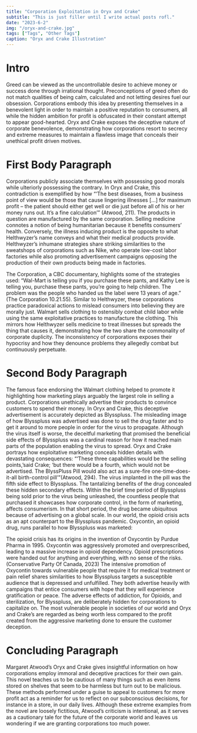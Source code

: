 ```yaml
---
title: "Corporation Exploitation in Oryx and Crake"
subtitle: "This is just filler until I write actual posts rofl."
date: "2023-6-2"
img: "/oryx-and-crake.jpg"
tags: ["Tags", "Other Tags"]
caption: "Oryx and Crake Illustration"
---
```




# Intro

Greed can be viewed as the uncontrollable desire to achieve money or success done through irrational thought. Preconceptions of greed often do not match qualities of being calm, calculated and not letting desires fuel our obsession. Corporations embody this idea by presenting themselves in a benevolent light in order to maintain a positive reputation to consumers, all while the hidden ambition for profit is obfuscated in their constant attempt to appear good-hearted. Oryx and Crake exposes the deceptive nature of corporate benevolence, demonstrating how corporations resort to secrecy and extreme measures to maintain a flawless image that conceals their unethical profit driven motives.

# First Body Paragraph
Corporations publicly associate themselves with possessing good morals while ulteriorly possessing the contrary. In Oryx and Crake, this contradiction is exemplified by how “‘The best diseases, from a business point of view would be those that cause lingering illnesses […] for maximum profit – the patient should either get well or die just before all of his or her money runs out. It’s a fine calculation’” (Atwood, 211). The products in question are manufactured by the same corporation. Selling medicine connotes a notion of being humanitarian because it benefits consumers’ health. Conversely, the illness inducing product is the opposite to what Helthwyzer’s name conveys and what their medical products provide. Helthwyzer’s inhumane strategies share striking similarities to the sweatshops of corporations such as Nike, who operate low-cost labor factories while also promoting advertisement campaigns opposing the production of their own products being made in factories. 

The Corporation, a CBC documentary, highlights some of the strategies used: “Wal-Mart is telling you if you purchase these pants, and Kathy Lee is telling you, purchase these pants, you’re going to help children. The problem was the people who handed us the label were 13 years of age.” (The Corporation 10.21.55).  Similar to Helthwyzer, these corporations practice paradoxical actions to mislead consumers into believing they are morally just. Walmart sells clothing to ostensibly combat child labor while using the same exploitative practices to manufacture the clothing. This mirrors how Helthwyzer sells medicine to treat illnesses but spreads the thing that causes it, demonstrating how the two share the commonality of corporate duplicity. The inconsistency of corporations exposes their hypocrisy and how they denounce problems they allegedly combat but continuously perpetuate. 


# Second Body Paragraph
The famous face endorsing the Walmart clothing helped to promote it highlighting how marketing plays arguably the largest role in selling a product. Corporations unethically advertise their 
products to convince customers to spend their money. In Oryx and Crake, this deceptive advertisement is accurately depicted as Blysspluss. The misleading image of how Blysspluss was 
advertised was done to sell the drug faster and to get it around to more people in order for the virus to propagate. Although the virus itself is worse, the deceitful marketing that promised the beneficial side effects of Blysspluss was a cardinal reason for how it reached main parts of the population enabling the virus to spread. Oryx and Crake portrays how exploitative marketing conceals hidden details with devastating consequences: “‘These three capabilities would be the selling points,’said Crake; ‘but there would be a fourth, which would not be advertised. The BlyssPluss Pill would also act as a sure-fire one-time-does-it-all birth-control pill’”(Atwood, 294). The virus implanted in the pill was the fifth side effect to Blysspluss. The tantalizing benefits of the drug concealed these hidden secondary effects. Within the brief time period of Blysspluss being sold prior to the virus being unleashed, the countless people that purchased it showcases how corporate control, in the form of marketing, affects consumerism. In that short period, the drug became ubiquitous because of advertising on a global scale.  In our world, the opioid crisis acts as an apt counterpart to the Blysspluss pandemic. Oxycontin, an opioid drug, runs parallel to how Blysspluss was marketed: 

The opioid crisis has its origins in the invention of Oxycontin by Purdue Pharma in 1995. Oxycontin was aggressively promoted and overprescribed, leading to a massive increase in opioid dependency. Opioid prescriptions were handed out for anything and everything, with no sense of the risks.(Conservative Party Of Canada, 2023)
The intensive promotion of Oxycontin towards vulnerable people that require it for medical  treatment or pain relief shares similarities to how Blysspluss targets a susceptible audience that is depressed and unfulfilled. They both advertise heavily with campaigns that entice consumers with hope that they will experience gratification or peace. The adverse effects of addiction, for Opioids, and sterilization, for Blysspluss, are deliberately hidden for corporations to capitalize on. The most vulnerable people in societies of our world and Oryx and Crake’s are regarded as being worth less compared to the profit created from the aggressive marketing done to ensure the customer deception. 

# Concluding Paragraph
Margaret Atwood’s Oryx and Crake gives insightful information on how corporations employ immoral and deceptive practices for their own gain. This novel teaches us to be cautious of many things such as even items stored on shelves that seem to be harmless but turn out to be malicious. These methods performed under a guise to appeal to customers for more profit act as a reminder for us to reflect on our subconscious decisions, for instance in a store, in our daily lives. Although these extreme examples from the novel are loosely fictitious, Atwood’s criticism is intentional, as it serves as a cautionary tale for the future of the corporate world and leaves us wondering if we are granting corporations too much power.

